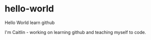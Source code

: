 # hello-world
Hello World learn github

I'm Caitlin - working on learning github and teaching myself to code.
